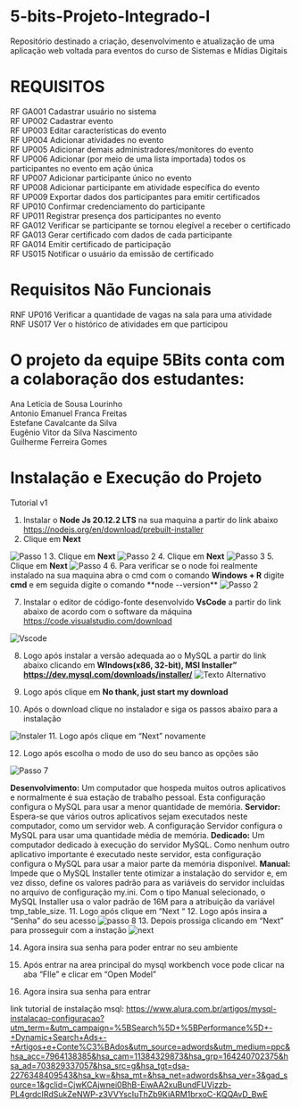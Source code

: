 # 5-bits-Projeto-Integrado-I
Repositório destinado a criação, desenvolvimento e atualização de uma aplicação web voltada para eventos do curso de Sistemas e Mídias Digitais

# REQUISITOS
 RF GA001 Cadastrar usuário no sistema \
 RF UP002 Cadastrar evento\
 RF UP003 Editar características do evento\
 RF UP004 Adicionar atividades no evento \
 RF UP005 Adicionar demais administradores/monitores do evento\
 RF UP006 Adicionar (por meio de uma lista importada) todos os participantes no evento em ação única\
 RF UP007 Adicionar participante único no evento\
 RF UP008 Adicionar participante em atividade específica do evento\
 RF UP009 Exportar dados dos participantes para emitir certificados\
 RF UP010 Confirmar credenciamento do participante\
 RF UP011 Registrar presença dos participantes no evento\
 RF GA012 Verificar se participante se tornou elegível a receber o certificado\
 RF GA013 Gerar certificado com dados de cada participante\
 RF GA014 Emitir certificado de participação\
 RF US015 Notificar o usuário da emissão de certificado


# Requisitos Não Funcionais
 RNF UP016 Verificar a quantidade de vagas na sala para uma atividade\
 RNF US017 Ver o histórico de atividades em que participou
 
# O projeto da equipe 5Bits conta com a colaboração dos estudantes:

Ana Leticia de Sousa Lourinho\
Antonio Emanuel Franca Freitas\
Estefane Cavalcante da Silva\
Eugênio Vitor da Silva Nascimento\
Guilherme Ferreira Gomes

# Instalação e Execução do Projeto 


Tutorial v1
	
1. Instalar o **Node Js 20.12.2 LTS** na sua maquina a partir do link abaixo https://nodejs.org/en/download/prebuilt-installer
2.  Clique em <b>Next</b>  
<img src="https://www.alura.com.br/artigos/assets/como-instalar-node-js-windows-linux-macos/imagem1.jpg" style="position:center" alt="Passo 1">
3. Clique em <b>Next</b>  
<img src="https://www.alura.com.br/artigos/assets/como-instalar-node-js-windows-linux-macos/imagem3.jpg" alt="Passo 2">
4. Clique em <b>Next</b>    
<img src="https://www.alura.com.br/artigos/assets/como-instalar-node-js-windows-linux-macos/imagem4.jpg" alt="Passo 3">
5. Clique em <b>Next</b>   
<img src="https://www.alura.com.br/artigos/assets/como-instalar-node-js-windows-linux-macos/imagem7.jpg" alt="Passo 4">
6. Para verificar se o node foi realmente instalado na sua maquina abra o cmd com o comando <b>Windows + R</b>   digite <b>cmd</b>  
e em seguida digite o comando **node --version**  
<img src="https://github.com/user-attachments/assets/43f2e789-2fe8-4ddc-aba3-d22c168ccb66" alt="Passo 2">



7. Instalar o editor de código-fonte desenvolvido **VsCode** a partir do link abaixo de acordo com o software da máquina 
https://code.visualstudio.com/download
<img src="https://hub.asimov.academy/wp-content/uploads/2024/02/downloadvscode-1-1024x634.png" alt="Vscode">



8. Logo após instalar a versão adequada ao o MySQL a partir do link abaixo clicando em **WIndows(x86, 32-bit), MSI Installer”
https://dev.mysql.com/downloads/installer/**
   <img src="https://www.simplilearn.com/ice9/free_resources_article_thumb/MySQL_4.png" alt="Texto Alternativo">
9. Logo após clique em **No thank, just start my download**
  
10. Após o download clique no instalador e siga os passos abaixo para a instalação
 <img src= "https://programadorviking.com.br/wp-content/webp-express/webp-images/uploads/2019/03/como-instalar-mysql-windows-linux-macos-01.png.webp" alt="Instaler">
11. Logo após clique em “Next” novamente

12. Logo após escolha o modo de uso do seu banco as opções são

<img src="https://www.simplilearn.com/ice9/free_resources_article_thumb/MySQL_9.png" alt="Passo 7">

**Desenvolvimento:** Um computador que hospeda muitos outros aplicativos e normalmente é sua estação de trabalho pessoal. Esta configuração configura o MySQL para usar a menor quantidade de memória.
**Servidor:** Espera-se que vários outros aplicativos sejam executados neste computador, como um servidor web. A configuração Servidor configura o MySQL para usar uma quantidade média de memória.
**Dedicado:** Um computador dedicado à execução do servidor MySQL. Como nenhum outro aplicativo importante é executado neste servidor, esta configuração configura o MySQL para usar a maior parte da memória disponível.
**Manual:** Impede que o MySQL Installer tente otimizar a instalação do servidor e, em vez disso, define os valores padrão para as variáveis ​​do servidor incluídas no arquivo de configuração my.ini. Com o tipo Manual selecionado, o MySQL Installer usa o valor padrão de 16M para a atribuição da variável tmp_table_size.
11. Logo após clique em “Next “
12. Logo após insira a “Senha” do seu acesso 
![passo 8](https://www.simplilearn.com/ice9/free_resources_article_thumb/MySQL_10.png)
13. Depois prossiga clicando em “Next” para prosseguir com a instação
![next](https://www.simplilearn.com/ice9/free_resources_article_thumb/MySQL_10.png)

14. Agora insira sua senha para poder entrar no seu ambiente 
15. Após entrar na area principal do mysql workbench voce pode clicar na aba “FIle” e clicar em “Open Model”

16. Agora insira sua senha para entrar 


link tutorial de instalação msql: https://www.alura.com.br/artigos/mysql-instalacao-configuracao?utm_term=&utm_campaign=%5BSearch%5D+%5BPerformance%5D+-+Dynamic+Search+Ads+-+Artigos+e+Conte%C3%BAdos&utm_source=adwords&utm_medium=ppc&hsa_acc=7964138385&hsa_cam=11384329873&hsa_grp=164240702375&hsa_ad=703829337057&hsa_src=g&hsa_tgt=dsa-2276348409543&hsa_kw=&hsa_mt=&hsa_net=adwords&hsa_ver=3&gad_source=1&gclid=CjwKCAjwnei0BhB-EiwAA2xuBundFUVjzzb-PL4grdcIRdSukZeNWP-z3VVYscIuThZb9KiARM1brxoC-KQQAvD_BwE





